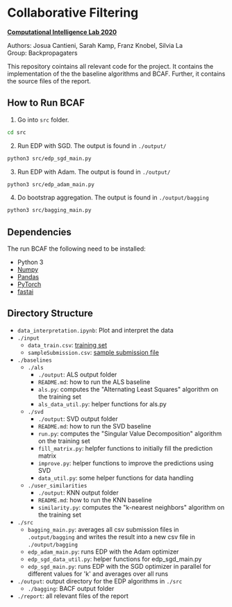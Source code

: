 # Collaborative Filtering

**[Computational Intelligence Lab 2020](http://da.inf.ethz.ch/teaching/2020/CIL/)**

Authors: Josua Cantieni, Sarah Kamp, Franz Knobel, Silvia La  
Group: Backpropagaters

This repository cointains all relevant code for the project. It contains the 
implementation of the the baseline algorithms and BCAF. Further, it contains the source files of the report.

## How to Run BCAF
1. Go into `src` folder.
```bash
cd src
```
2. Run EDP with SGD. The output is found in `./output/`
```bash
python3 src/edp_sgd_main.py
```
3. Run EDP with Adam. The output is found in `./output/`
```bash
python3 src/edp_adam_main.py
```
4. Do bootstrap aggregation. The output is found in `./output/bagging`
```bash
python3 src/bagging_main.py
```

## Dependencies
The run BCAF the following need to be installed:
- Python 3
- [Numpy](https://numpy.org/install/)
- [Pandas](https://pandas.pydata.org/pandas-docs/stable/getting_started/install.html)
- [PyTorch](https://pytorch.org/get-started/locally/)
- [fastai](https://docs.fast.ai)

## Directory Structure

- `data_interpretation.ipynb`: Plot and interpret the data
- `./input`
    - `data_train.csv`: [training set](https://www.kaggle.com/c/cil-collab-filtering-2020/data)
    - `sampleSubmission.csv`: [sample submission file](https://www.kaggle.com/c/cil-collab-filtering-2020/data)
- `./baselines`
    - `./als`
        - `./output`: ALS output folder
	    - `README.md`: how to run the ALS baseline
        - `als.py`: computes the "Alternating Least Squares" algorithm on the training set
        - `als_data_util.py`: helper functions for als.py
    - `./svd`
        - `./output`: SVD output folder
        - `README.md`: how to run the SVD baseline
        - `run.py`: computes the "Singular Value Decomposition" algorithm on the training set
        - `fill_matrix.py`: helpfer functions to initially fill the prediction matrix
        - `improve.py`: helper functions to improve the predictions using SVD
        - `data_util.py`: some helper functions for data handling
    - `./user_similarities`
        - `./output`: KNN output folder
        - `README.md`: how to run the KNN baseline
        - `similarity.py`: computes the "k-nearest neighbors" algorithm on the training set
- `./src`
    - `bagging_main.py`: averages all csv submission files in `.output/bagging` and writes the result into a new csv file in `./output/bagging`
    - `edp_adam_main.py`: runs EDP with the Adam optimizer
    - `edp_sgd_data_util.py`: helper functions for edp_sgd_main.py
    - `edp_sgd_main.py`: runs EDP with the SGD optimizer in parallel for different values for 'k' and averages over all runs
- `./output`: output directory for the EDP algorithms in `./src`
    - `./bagging`: BACF output folder
- `./report`: all relevant files of the report
